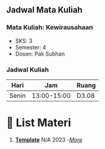 ## Jadwal Mata Kuliah

### Mata Kuliah: Kewirausahaan
- SKS: 3
- Semester: 4
- Dosen: Pak Subhan

### Jadwal Kuliah
| Hari   | Jam       | Ruang     |
| ------ | --------- | --------- |
| Senin  | 13:00-15:00 | D3.08   |


# 🚀 List Materi

1.  [**Template**](#) N/A 2023 -[_More_](#)
